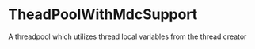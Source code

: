 # TheadPoolWithMdcSupport
A threadpool which utilizes thread local variables from the thread creator

